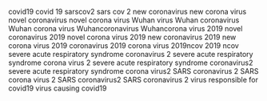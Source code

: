 covid19
covid 19
sarscov2
sars cov 2
new coronavirus
new corona virus
novel coronavirus
novel corona virus
Wuhan virus
Wuhan coronavirus
Wuhan corona virus
Wuhancoronavirus
Wuhancorona virus
2019 novel coronavirus
2019 novel corona virus
2019 new coronavirus
2019 new corona virus
2019 coronavirus
2019 corona virus
2019ncov
2019 ncov
severe acute respiratory syndrome coronavirus 2
severe acute respiratory syndrome corona virus 2
severe acute respiratory syndrome coronavirus2
severe acute respiratory syndrome corona virus2
SARS coronavirus 2
SARS corona virus 2
SARS coronavirus2
SARS coronavirus 2
virus responsible for covid19
virus causing covid19


